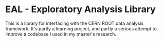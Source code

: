 # EAL - Exploratory Analysis Library

This is a library for interfacing with the CERN ROOT data analysis framework. It's partly a learning project, and partly a serious attempt to improve a codebase I used in my master's research.
